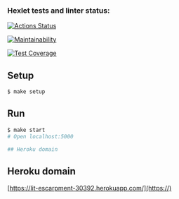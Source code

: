 ### Hexlet tests and linter status:

[![Actions Status](https://github.com/Lodo4ka/backend-project-lvl4/workflows/hexlet-check/badge.svg)](https://github.com/Lodo4ka/backend-project-lvl4/actions)

[![Maintainability](https://api.codeclimate.com/v1/badges/10b07a3afe31854bb3f5/maintainability)](https://codeclimate.com/github/Lodo4ka/backend-project-lvl4/maintainability)

[![Test Coverage](https://api.codeclimate.com/v1/badges/10b07a3afe31854bb3f5/test_coverage)](https://codeclimate.com/github/Lodo4ka/backend-project-lvl4/test_coverage)
## Setup

```sh
$ make setup
```

## Run

```sh
$ make start
# Open localhost:5000

## Heroku domain

```

## Heroku domain

[https://lit-escarpment-30392.herokuapp.com/](https://)

[](https://)

